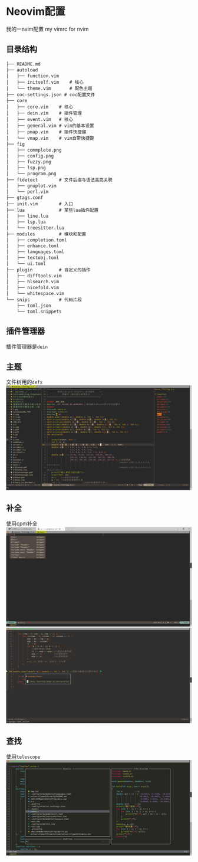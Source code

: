 # Neovim配置
我的一nvim配置
my vimrc for nvim
## 目录结构
```
├── README.md
├── autoload
│   ├── function.vim
│   ├── initself.vim    # 核心
│   └── theme.vim       # 配色主题
├── coc-settings.json # coc配置文件
├── core
│   ├── core.vim    # 核心
│   ├── dein.vim    # 插件管理
│   ├── event.vim   # 核心
│   ├── general.vim # vim的基本设置
│   ├── pmap.vim    # 插件快捷键
│   └── vmap.vim    # vim自带快捷键
├── fig
│   ├── commplete.png
│   ├── config.png
│   ├── fuzzy.png
│   ├── lsp.png
│   └── program.png
├── ftdetect        # 文件后缀与语法高亮关联
│   ├── gnuplot.vim
│   └── perl.vim
├── gtags.conf
├── init.vim        # 入口
├── lua             # 某些lua插件配置
│   ├── line.lua
│   ├── lsp.lua
│   └── treesitter.lua
├── modules         # 模块和配置
│   ├── completion.toml
│   ├── enhance.toml
│   ├── languages.toml
│   ├── textobj.toml
│   └── ui.toml
├── plugin          # 自定义的插件
│   ├── difftools.vim
│   ├── hlsearch.vim
│   ├── nicefold.vim
│   └── whitespace.vim
└── snips           # 代码片段
    ├── toml.json
    └── toml.snippets

```

## 插件管理器
插件管理器是`dein`

## 主题
文件树用的`defx`
![program](https://github.com/krisfans/nvim/blob/nvim_lsp/fig/program.png)
## 补全
使用cpm补全
![complete](https://github.com/krisfans/nvim/blob/nvim_lsp/fig/complete.png)
![complete](https://github.com/krisfans/nvim/blob/nvim_lsp/fig/lsp.png)
## 查找
使用`telescope`
![fuzzy](https://github.com/krisfans/nvim/blob/nvim_lsp/fig/fuzzy.png)
